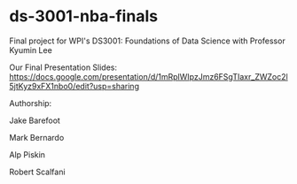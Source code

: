 # ds-3001-nba-finals
Final project for WPI's DS3001: Foundations of Data Science with Professor Kyumin Lee

Our Final Presentation Slides: https://docs.google.com/presentation/d/1mRplWIpzJmz6FSgTIaxr_ZWZoc2l5jtKyz9xFX1nbo0/edit?usp=sharing

Authorship:

Jake Barefoot

Mark Bernardo

Alp Piskin

Robert Scalfani
